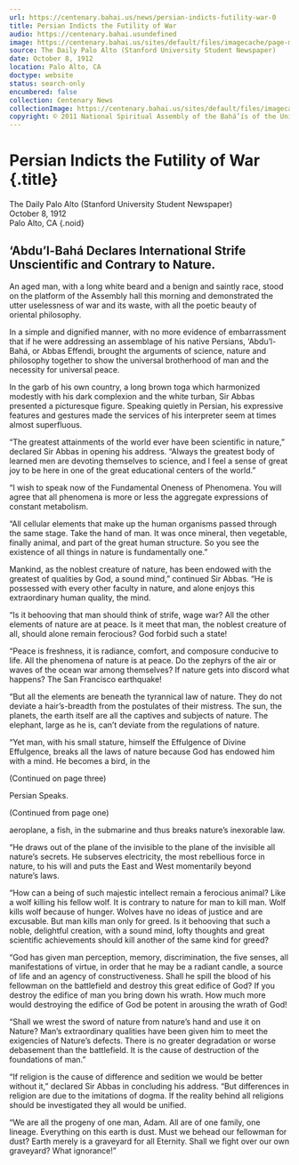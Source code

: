 ```yaml
---
url: https://centenary.bahai.us/news/persian-indicts-futility-war-0
title: Persian Indicts the Futility of War
audio: https://centenary.bahai.usundefined
image: https://centenary.bahai.us/sites/default/files/imagecache/page-main-image/images/press_clippings/The%20Daily%20Palo%20Alto%20Oct%208%201912.png
source: The Daily Palo Alto (Stanford University Student Newspaper)
date: October 8, 1912
location: Palo Alto, CA
doctype: website
status: search-only
encumbered: false
collection: Centenary News
collectionImage: https://centenary.bahai.us/sites/default/files/imagecache/theme-image/main_image/abdulbaha-overview-small_0.jpg
copyright: © 2011 National Spiritual Assembly of the Bahá’ís of the United States
---
```



# Persian Indicts the Futility of War {.title}

The Daily Palo Alto (Stanford University Student Newspaper)  
October 8, 1912  
Palo Alto, CA
{.noid}  



## ‘Abdu’l-Bahá Declares International Strife Unscientific and Contrary to Nature.

An aged man, with a long white beard and a benign and saintly race, stood on the platform of the Assembly hall this morning and demonstrated the utter uselessness of war and its waste, with all the poetic beauty of oriental philosophy.

In a simple and dignified manner, with no more evidence of embarrassment that if he were addressing an assemblage of his native Persians, ‘Abdu’l-Bahá, or Abbas Effendi, brought the arguments of science, nature and philosophy together to show the universal brotherhood of man and the necessity for universal peace.

In the garb of his own country, a long brown toga which harmonized modestly with his dark complexion and the white turban, Sir Abbas presented a picturesque figure. Speaking quietly in Persian, his expressive features and gestures made the services of his interpreter seem at times almost superfluous.

“The greatest attainments of the world ever have been scientific in nature,” declared Sir Abbas in opening his address. “Always the greatest body of learned men are devoting themselves to science, and I feel a sense of great joy to be here in one of the great educational centers of the world.”

“I wish to speak now of the Fundamental Oneness of Phenomena. You will agree that all phenomena is more or less the aggregate expressions of constant metabolism.

“All cellular elements that make up the human organisms passed through the same stage. Take the hand of man. It was once mineral, then vegetable, finally animal, and part of the great human structure. So you see the existence of all things in nature is fundamentally one.”

Mankind, as the noblest creature of nature, has been endowed with the greatest of qualities by God, a sound mind,” continued Sir Abbas. “He is possessed with every other faculty in nature, and alone enjoys this extraordinary human quality, the mind.

“Is it behooving that man should think of strife, wage war? All the other elements of nature are at peace. Is it meet that man, the noblest creature of all, should alone remain ferocious? God forbid such a state!

“Peace is freshness, it is radiance, comfort, and composure conducive to life. All the phenomena of nature is at peace. Do the zephyrs of the air or waves of the ocean war among themselves? If nature gets into discord what happens? The San Francisco earthquake!

“But all the elements are beneath the tyrannical law of nature. They do not deviate a hair’s-breadth from the postulates of their mistress. The sun, the planets, the earth itself are all the captives and subjects of nature. The elephant, large as he is, can’t deviate from the regulations of nature.

“Yet man, with his small stature, himself the Effulgence of Divine Effulgence, breaks all the laws of nature because God has endowed him with a mind. He becomes a bird, in the

(Continued on page three)

Persian Speaks.

(Continued from page one)

aeroplane, a fish, in the submarine and thus breaks nature’s inexorable law.

“He draws out of the plane of the invisible to the plane of the invisible all nature’s secrets. He subserves electricity, the most rebellious force in nature, to his will and puts the East and West momentarily beyond nature’s laws.

“How can a being of such majestic intellect remain a ferocious animal? Like a wolf killing his fellow wolf. It is contrary to nature for man to kill man. Wolf kills wolf because of hunger. Wolves have no ideas of justice and are excusable. But man kills man only for greed. Is it behooving that such a noble, delightful creation, with a sound mind, lofty thoughts and great scientific achievements should kill another of the same kind for greed?

“God has given man perception, memory, discrimination, the five senses, all manifestations of virtue, in order that he may be a radiant candle, a source of life and an agency of constructiveness. Shall he spill the blood of his fellowman on the battlefield and destroy this great edifice of God? If you destroy the edifice of man you bring down his wrath. How much more would destroying the edifice of God be potent in arousing the wrath of God!

“Shall we wrest the sword of nature from nature’s hand and use it on Nature? Man’s extraordinary qualities have been given him to meet the exigencies of Nature’s defects. There is no greater degradation or worse debasement than the battlefield. It is the cause of destruction of the foundations of man.”

“If religion is the cause of difference and sedition we would be better without it,” declared Sir Abbas in concluding his address. “But differences in religion are due to the imitations of dogma. If the reality behind all religions should be investigated they all would be unified.

“We are all the progeny of one man, Adam. All are of one family, one lineage. Everything on this earth is dust. Must we behead our fellowman for dust? Earth merely is a graveyard for all Eternity. Shall we fight over our own graveyard? What ignorance!”